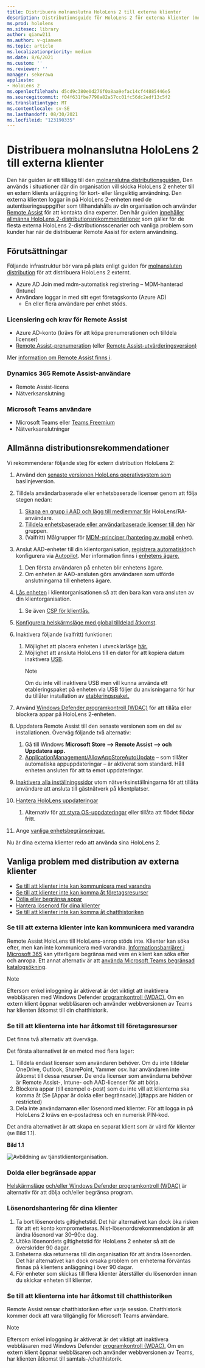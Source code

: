 ```yaml
---
title: Distribuera molnanslutna HoloLens 2 till externa klienter
description: Distributionsguide för HoloLens 2 för externa klienter (med fjärrhjälp som exempel)
ms.prod: hololens
ms.sitesec: library
author: qianw211
ms.author: v-qianwen
ms.topic: article
ms.localizationpriority: medium
ms.date: 8/6/2021
ms.custom: ''
ms.reviewer: ''
manager: sekerawa
appliesto:
- HoloLens 2
ms.openlocfilehash: d5cd9c380e0d276f0a8aa9efac14cf44885446e5
ms.sourcegitcommit: f04f631fbe7798a82a57cc01fc56dc2edf13c5f2
ms.translationtype: MT
ms.contentlocale: sv-SE
ms.lasthandoff: 08/30/2021
ms.locfileid: "123190335"
---
```

# <a name="deploy-cloud-connected-hololens-2-to-external-clients"></a>Distribuera molnanslutna HoloLens 2 till externa klienter

Den här guiden är ett tillägg till den [molnanslutna distributionsguiden.](hololens2-cloud-connected-overview.md) Den används i situationer där din organisation vill skicka HoloLens 2 enheter till en extern klients anläggning för kort- eller långsiktig användning. Den externa klienten loggar in på HoloLens 2-enheten med de autentiseringsuppgifter som tillhandahålls av din organisation och använder [Remote Assist](/dynamics365/mixed-reality/remote-assist/ra-overview) för att kontakta dina experter. Den här guiden [innehåller allmänna HoloLens 2-distributionsrekommendationer](#general-deployment-recommendations) som gäller för de flesta [](#common-external-client-deployment-concerns) externa HoloLens 2-distributionsscenarier och vanliga problem som kunder har när de distribuerar Remote Assist för extern användning. 

## <a name="prerequisites"></a>Förutsättningar

Följande infrastruktur bör vara på plats enligt guiden för [molnansluten distribution](hololens2-cloud-connected-overview.md) för att distribuera HoloLens 2 externt.

- Azure AD Join med mdm-automatisk registrering – MDM-hanterad (Intune)
- Användare loggar in med sitt eget företagskonto (Azure AD)
    - En eller flera användare per enhet stöds.

### <a name="remote-assist-licensing-and-requirements"></a>Licensiering och krav för Remote Assist

- Azure AD-konto (krävs för att köpa prenumerationen och tilldela licenser)
- [Remote Assist-prenumeration](/dynamics365/mixed-reality/remote-assist/buy-and-deploy-remote-assist) (eller [Remote Assist-utvärderingsversion)](/dynamics365/mixed-reality/remote-assist/try-remote-assist)

Mer [information om Remote Assist finns i](/hololens/hololens2-cloud-connected-overview#learn-about-remote-assist).

### <a name="dynamics-365-remote-assist-user"></a>Dynamics 365 Remote Assist-användare

- Remote Assist-licens
- Nätverksanslutning

### <a name="microsoft-teams-user"></a>Microsoft Teams användare

- Microsoft Teams eller [Teams Freemium](https://products.office.com/microsoft-teams/free)
- Nätverksanslutningar

## <a name="general-deployment-recommendations"></a>Allmänna distributionsrekommendationer

Vi rekommenderar följande steg för extern distribution HoloLens 2:

1. Använd den [senaste versionen HoloLens operativsystem som](https://aka.ms/hololens2download) baslinjeversion.
1. Tilldela användarbaserade eller enhetsbaserade licenser genom att följa stegen nedan:
    1. [Skapa en grupp i AAD och lägg till medlemmar för](/azure/active-directory/fundamentals/active-directory-groups-create-azure-portal#create-a-basic-group-and-add-members) HoloLens/RA-användare.
    1. [Tilldela enhetsbaserade eller användarbaserade licenser till den](/azure/active-directory/enterprise-users/licensing-groups-assign#:~:text=In%20this%20article%201%20Assign%20the%20required%20licenses,3%20Check%20for%20license%20problems%20and%20resolve%20them) här gruppen.
    1. (Valfritt) Målgrupper för [MDM-principer (hantering av mobil](hololens-enroll-mdm.md) enhet).

1. Anslut AAD-enheter till din klientorganisation, [registrera automatiskt](/hololens/hololens-enroll-mdm#auto-enrollment-in-mdm)och konfigurera via [Autopilot](/hololens/hololens2-autopilot). Mer information finns i [enhetens ägare.](/hololens/security-adminless-os#device-owner)
    1. Den första användaren på enheten blir enhetens ägare.
    1. Om enheten är AAD-ansluten görs användaren som utförde anslutningarna till enhetens ägare.
    
1. [Lås enheten](/hololens/hololens-release-notes#tenantlockdown-csp-and-autopilot) i klientorganisationen så att den bara kan vara ansluten av din klientorganisation.
    1. Se även [CSP för klientlås.](/windows/client-management/mdm/tenantlockdown-csp)

1. [Konfigurera helskärmsläge med global tilldelad åtkomst](/hololens/hololens-global-assigned-access-kiosk).

1. Inaktivera följande (valfritt) funktioner:
    1. Möjlighet att placera enheten i utvecklarläge [här.](/windows/client-management/mdm/policy-csp-applicationmanagement#applicationmanagement-allowdeveloperunlock)
    1. Möjlighet att ansluta HoloLens till en dator för att kopiera datum inaktivera [USB](/windows/client-management/mdm/policy-csp-connectivity#connectivity-allowusbconnection).
       > [!NOTE]
        > Om du inte vill inaktivera USB men vill kunna använda ett etableringspaket på enheten via USB följer du anvisningarna för hur du tillåter installation av [etableringspaket.](/windows/client-management/mdm/policy-csp-security#security-allowaddprovisioningpackage)

1. Använd [Windows Defender programkontroll (WDAC)](/hololens/windows-defender-application-control-wdac) för att tillåta eller blockera appar på HoloLens 2-enheten.
1. Uppdatera Remote Assist till den senaste versionen som en del av installationen. Överväg följande två alternativ:
    1. Gå till Windows **Microsoft Store --> Remote Assist --> och Uppdatera app.**
    1. [ApplicationManagement/AllowAppStoreAutoUpdate](/windows/client-management/mdm/policy-csp-applicationmanagement#applicationmanagement-allowappstoreautoupdate) – som tillåter automatiska appuppdateringar – är aktiverat som standard. Håll enheten ansluten för att ta emot uppdateringar.
1. [Inaktivera alla inställningssidor](/hololens/settings-uri-list) utom nätverksinställningarna för att tillåta användare att ansluta till gästnätverk på klientplatser.
1. [Hantera HoloLens uppdateringar](/hololens/hololens-updates)
    1. Alternativ för [att styra OS-uppdateringar](/mem/intune/protect/windows-update-for-business-configure#create-and-assign-update-rings) eller tillåta att flödet flödar fritt.
1. Ange [vanliga enhetsbegränsningar.](/hololens/hololens-common-device-restrictions)

Nu är dina externa klienter redo att använda sina HoloLens 2.

## <a name="common-external-client-deployment-concerns"></a>Vanliga problem med distribution av externa klienter

- [Se till att klienter inte kan kommunicera med varandra](#ensure-that-external-clients-cant-communicate-with-one-another)
- [Se till att klienter inte kan komma åt företagsresurser](#ensure-that-clients-wont-have-access-to-company-resources)
- [Dölja eller begränsa appar](#hidden-or-restricted-apps)
- [Hantera lösenord för dina klienter](#password-management-for-your-clients) 
- [Se till att klienter inte kan komma åt chatthistoriken](#ensure-that-clients-wont-have-access-to-chat-history)

### <a name="ensure-that-external-clients-cant-communicate-with-one-another"></a>Se till att externa klienter inte kan kommunicera med varandra

Remote Assist HoloLens till HoloLens-anrop stöds inte. Klienter kan söka efter, men kan inte kommunicera med varandra. [Informationsbarriärer i Microsoft 365](/microsoft-365/compliance/information-barriers) kan ytterligare begränsa med vem en klient kan söka efter och anropa. Ett annat alternativ är att [använda Microsoft Teams begränsad katalogsökning](/MicrosoftTeams/teams-scoped-directory-search).

 > [!NOTE]
> Eftersom enkel inloggning är aktiverat är det viktigt att inaktivera webbläsaren med Windows Defender [programkontroll (WDAC).](/hololens/windows-defender-application-control-wdac) Om en extern klient öppnar webbläsaren och använder webbversionen av Teams har klienten åtkomst till din chatthistorik.

### <a name="ensure-that-clients-wont-have-access-to-company-resources"></a>Se till att klienterna inte har åtkomst till företagsresurser

Det finns två alternativ att överväga.

Det första alternativet är en metod med flera lager:

1. Tilldela endast licenser som användaren behöver. Om du inte tilldelar OneDrive, Outlook, SharePoint, Yammer osv. har användaren inte åtkomst till dessa resurser. De enda licenser som användarna behöver är Remote Assist-, Intune- och AAD-licenser för att börja.
1. Blockera appar (till exempel e-post) som du inte vill att klienterna ska komma åt (Se [Appar är dolda eller begränsade).](#apps are hidden or restricted)
1. Dela inte användarnamn eller lösenord med klienter. För att logga in på HoloLens 2 krävs en e-postadress och en numerisk PIN-kod.

Det andra alternativet är att skapa en separat klient som är värd för klienter (se Bild 1.1).

**Bild 1.1**

![Avbildning av tjänstklientorganisation.](./images/hololens-service-tenant-image.png)

### <a name="hidden-or-restricted-apps"></a>Dolda eller begränsade appar

[Helskärmsläge](/hololens/hololens-kiosk) [och/eller Windows Defender programkontroll (WDAC)](/hololens/windows-efender-application-control-wdac) är alternativ för att dölja och/eller begränsa program.

### <a name="password-management-for-your-clients"></a>Lösenordshantering för dina klienter

1. Ta bort lösenordets giltighetstid. Det här alternativet kan dock öka risken för att ett konto komprometteras. Nist-lösenordsrekommendation är att ändra lösenord var 30–90:e dag.
1. Utöka lösenordets giltighetstid för HoloLens 2 enheter så att de överskrider 90 dagar.
1. Enheterna ska returneras till din organisation för att ändra lösenorden. Det här alternativet kan dock orsaka problem om enheterna förväntas finnas på klientens anläggning i över 90 dagar.  
1. För enheter som skickas till flera klienter återställer du lösenorden innan du skickar enheten till klienter.

### <a name="ensure-that-clients-wont-have-access-to-chat-history"></a>Se till att klienterna inte har åtkomst till chatthistoriken

Remote Assist rensar chatthistoriken efter varje session. Chatthistorik kommer dock att vara tillgänglig för Microsoft Teams användare.

> [!NOTE]
> Eftersom enkel inloggning är aktiverat är det viktigt att inaktivera webbläsaren med Windows Defender [programkontroll (WDAC).](/hololens/windows-defender-application-control-wdac)  Om en extern klient öppnar webbläsaren och använder webbversionen av Teams, har klienten åtkomst till samtals-/chatthistorik.
